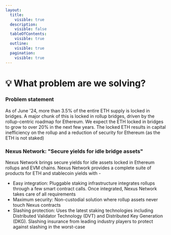 ```yaml
---
layout:
  title:
    visible: true
  description:
    visible: false
  tableOfContents:
    visible: true
  outline:
    visible: true
  pagination:
    visible: true
---
```


# 💡 What problem are we solving?

### Problem statement

As of June '24, more than 3.5% of the entire ETH supply is locked in bridges. A major chunk of this is locked in rollup bridges, driven by the rollup-centric roadmap for Ethereum. We expect the ETH locked in bridges to grow to over 20% in the next few years. The locked ETH results in capital inefficiency on the rollup and a reduction of security for Ethereum (as the ETH is not staked)

### Nexus Network: "Secure yields for idle bridge assets"

Nexus Network brings secure yields for idle assets locked in Ethereum rollups and EVM chains. Nexus Network provides a complete suite of products for ETH and stablecoin yields with - &#x20;

* Easy integration: Pluggable staking infrastructure integrates rollups through a few smart contract calls. Once integrated, Nexus Network takes care of all requirements
* Maximum security: Non-custodial solution where rollup assets never touch Nexus contracts
* Slashing protection: Uses the latest staking technologies including Distributed Validator Technology (DVT) and Distributed Key Generation (DKG). Slashing insurance from leading industry players to protect against slashing in the worst-case&#x20;
